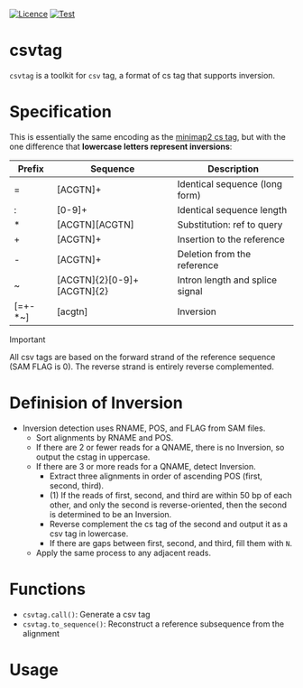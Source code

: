 [![Licence](https://img.shields.io/badge/License-MIT-9cf.svg?style=flat-square)](https://choosealicense.com/licenses/mit/)
[![Test](https://img.shields.io/github/actions/workflow/status/akikuno/csvtag/pytest.yml?branch=main&label=Test&color=brightgreen)](https://github.com/akikuno/csvtag/actions)


# csvtag

`csvtag` is a toolkit for `csv` tag, a format of cs tag that supports inversion.

# Specification

This is essentially the same encoding as the [minimap2 cs tag](https://lh3.github.io/minimap2/minimap2.html#10), but with the one difference that **lowercase letters represent inversions**:

| Prefix  | Sequence                   | Description                     |
| ------- | -------------------------- | ------------------------------- |
| =       | [ACGTN]+                   | Identical sequence (long form)  |
| :       | [0-9]+                     | Identical sequence length       |
| *       | [ACGTN][ACGTN]             | Substitution: ref to query      |
| +       | [ACGTN]+                   | Insertion to the reference      |
| -       | [ACGTN]+                   | Deletion from the reference     |
| ~       | [ACGTN]{2}[0-9]+[ACGTN]{2} | Intron length and splice signal |
| [=+-*~] | [acgtn]                    | Inversion                       |

> [!IMPORTANT]
> All csv tags are based on the forward strand of the reference sequence (SAM FLAG is 0). The reverse strand is entirely reverse complemented.


# Definision of Inversion

- Inversion detection uses RNAME, POS, and FLAG from SAM files.
  - Sort alignments by RNAME and POS.
  - If there are 2 or fewer reads for a QNAME, there is no Inversion, so output the cstag in uppercase.
  - If there are 3 or more reads for a QNAME, detect Inversion.
    - Extract three alignments in order of ascending POS (first, second, third).
    - (1) If the reads of first, second, and third are within 50 bp of each other, and only the second is reverse-oriented, then the second is determined to be an Inversion.
    - Reverse complement the cs tag of the second and output it as a csv tag in lowercase.
    - If there are gaps between first, second, and third, fill them with `N`.
  - Apply the same process to any adjacent reads.


# Functions

- `csvtag.call()`: Generate a csv tag
- `csvtag.to_sequence()`: Reconstruct a reference subsequence from the alignment
<!-- - `csvtag.to_vcf()`: Generate an VCF representation -->
<!-- - `csvtag.to_html()`: Generate an HTML representation -->


# Usage

